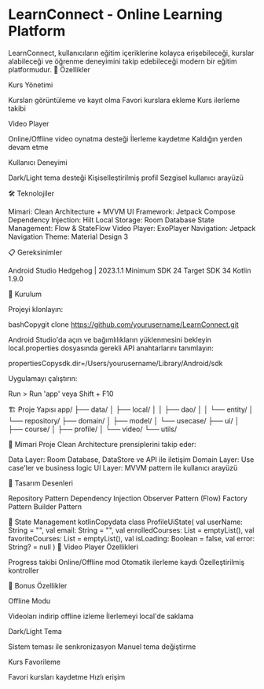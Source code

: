 # LearnConnect - Online Learning Platform
LearnConnect, kullanıcıların eğitim içeriklerine kolayca erişebileceği, kurslar alabileceği ve öğrenme deneyimini takip edebileceği modern bir eğitim platformudur.
🚀 Özellikler

Kurs Yönetimi

Kursları görüntüleme ve kayıt olma
Favori kurslara ekleme
Kurs ilerleme takibi


Video Player

Online/Offline video oynatma desteği
İlerleme kaydetme
Kaldığın yerden devam etme


Kullanıcı Deneyimi

Dark/Light tema desteği
Kişiselleştirilmiş profil
Sezgisel kullanıcı arayüzü



🛠️ Teknolojiler

Mimari: Clean Architecture + MVVM
UI Framework: Jetpack Compose
Dependency Injection: Hilt
Local Storage: Room Database
State Management: Flow & StateFlow
Video Player: ExoPlayer
Navigation: Jetpack Navigation
Theme: Material Design 3

📋 Gereksinimler

Android Studio Hedgehog | 2023.1.1
Minimum SDK 24
Target SDK 34
Kotlin 1.9.0

🔧 Kurulum

Projeyi klonlayın:

bashCopygit clone https://github.com/yourusername/LearnConnect.git

Android Studio'da açın ve bağımlılıkların yüklenmesini bekleyin
local.properties dosyasında gerekli API anahtarlarını tanımlayın:

propertiesCopysdk.dir=/Users/yourusername/Library/Android/sdk

Uygulamayı çalıştırın:

Run > Run 'app'
veya Shift + F10



🏗️ Proje Yapısı
app/
├── data/
│   ├── local/
│   │   ├── dao/
│   │   └── entity/
│   └── repository/
├── domain/
│   ├── model/
│   └── usecase/
├── ui/
│   ├── course/
│   ├── profile/
│   └── video/
└── utils/

🎯 Mimari
Proje Clean Architecture prensiplerini takip eder:

Data Layer: Room Database, DataStore ve API ile iletişim
Domain Layer: Use case'ler ve business logic
UI Layer: MVVM pattern ile kullanıcı arayüzü

🎨 Tasarım Desenleri

Repository Pattern
Dependency Injection
Observer Pattern (Flow)
Factory Pattern
Builder Pattern

🔄 State Management
kotlinCopydata class ProfileUiState(
    val userName: String = "",
    val email: String = "",
    val enrolledCourses: List<CoursePreview> = emptyList(),
    val favoriteCourses: List<CoursePreview> = emptyList(),
    val isLoading: Boolean = false,
    val error: String? = null
)
🎥 Video Player Özellikleri

Progress takibi
Online/Offline mod
Otomatik ilerleme kaydı
Özelleştirilmiş kontroller

🌟 Bonus Özellikler

Offline Modu

Videoları indirip offline izleme
İlerlemeyi local'de saklama


Dark/Light Tema

Sistem teması ile senkronizasyon
Manuel tema değiştirme


Kurs Favorileme

Favori kursları kaydetme
Hızlı erişim
